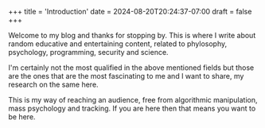 +++
title = 'Introduction'
date = 2024-08-20T20:24:37-07:00
draft = false
+++

Welcome to my blog and thanks for stopping by. This is where I write about random educative and entertaining content, related to phylosophy, psychology, programming, security and science.

I'm certainly not the most qualified in the above mentioned fields but those are the ones that are the most fascinating to me and I want to share, my research on the same here.

This is my way of reaching an audience, free from algorithmic manipulation, mass psychology and tracking. If you are here then that means you want to be here. 